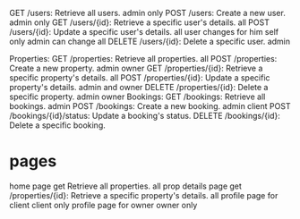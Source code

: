 GET /users: Retrieve all users. admin only
POST /users: Create a new user. admin only
GET /users/{id}: Retrieve a specific user's details. all
POST /users/{id}: Update a specific user's details. all user changes for him self only admin can change all
DELETE /users/{id}: Delete a specific user. admin

Properties:
GET /properties: Retrieve all properties. all
POST /properties: Create a new property. admin owner
GET /properties/{id}: Retrieve a specific property's details. all
POST /properties/{id}: Update a specific property's details. admin and owner
DELETE /properties/{id}: Delete a specific property. admin owner
Bookings:
GET /bookings: Retrieve all bookings. admin
POST /bookings: Create a new booking. admin client
POST /bookings/{id}/status: Update a booking's status.
DELETE /bookings/{id}: Delete a specific booking.

# pages

home page get Retrieve all properties. all
prop details page get /properties/{id}: Retrieve a specific property's details. all
profile page for client client only
profile page for owner owner only
